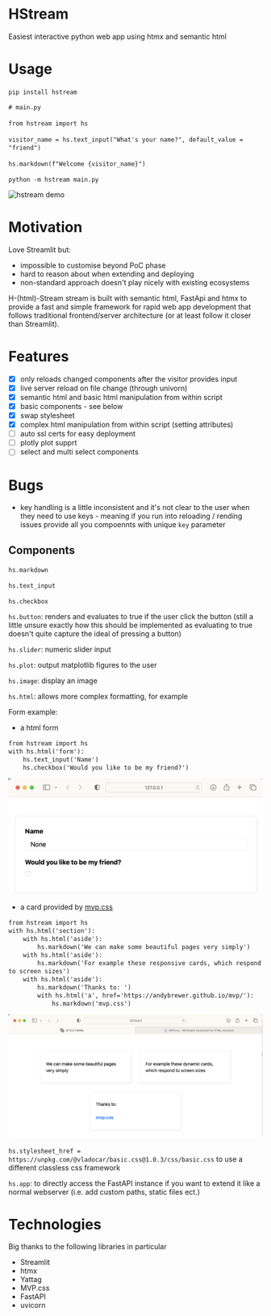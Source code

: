 

# HStream

Easiest interactive python web app using htmx and semantic html

# Usage

`pip install hstream`

```
# main.py

from hstream import hs

visitor_name = hs.text_input("What's your name?", default_value = "friend")

hs.markdown(f"Welcome {visitor_name}")
```

`python -m hstream main.py`

![hstream demo](docs/hello_hstream.png)

# Motivation

Love Streamlit but:

- impossible to customise beyond PoC phase
- hard to reason about when extending and deploying
- non-standard approach doesn't play nicely with existing ecosystems

H-(html)-Stream stream is built with semantic html, FastApi and htmx to provide a fast and simple framework for rapid web app development that follows traditional frontend/server architecture (or at least follow it closer than Streamlit).

# Features

- [x] only reloads changed components after the visitor provides input
- [x] live server reload on file change (through univorn)
- [x] semantic html and basic html manipulation from within script
- [x] basic components - see below
- [x] swap stylesheet
- [x] complex html manipulation from within script (setting attributes)
- [ ] auto ssl certs for easy deployment
- [ ] plotly plot supprt
- [ ] select and multi select components

# Bugs

- key handling is a little inconsistent and it's not clear to the user when they need to use keys - meaning if you run into reloading / rending issues provide all you compoennts with unique `key` parameter

## Components

`hs.markdown`

`hs.text_input`

`hs.checkbox`

`hs.button`: renders and evaluates to true if the user click the button (still a little unsure exactly how this should be implemented as evaluating to true doesn't quite capture the ideal of pressing a button)

`hs.slider`: numeric slider input

`hs.plot`: output matplotlib figures to the user

`hs.image`: display an image

`hs.html`: allows more complex formatting, for example 

Form example:

- a html form

```
from hstream import hs
with hs.html('form'):
    hs.text_input('Name')
    hs.checkbox('Would you like to be my friend?')
```

![hstream form demo](docs/form_example.png)

- a card provided by [mvp.css](https://andybrewer.github.io/mvp/)

```
from hstream import hs
with hs.html('section'):
    with hs.html('aside'):
        hs.markdown('We can make some beautiful pages very simply')
    with hs.html('aside'):
        hs.markdown('For example these responsive cards, which respond to screen sizes')
    with hs.html('aside'):
        hs.markdown('Thanks to: ')
        with hs.html('a', href='https://andybrewer.github.io/mvp/'):
            hs.markdown('mvp.css')
```

![hstream form demo](docs/card_example.png)

`hs.stylesheet_href = https://unpkg.com/@vladocar/basic.css@1.0.3/css/basic.css` to use a different classless css framework

`hs.app`: to directly access the FastAPI instance if you want to extend it like a normal webserver (i.e. add custom paths, static files ect.)

# Technologies

Big thanks to the following libraries in particular

- Streamlit
- htmx
- Yattag
- MVP.css
- FastAPI
- uvicorn
